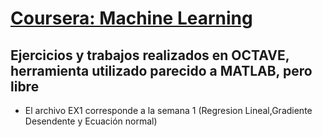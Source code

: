 # [Coursera: Machine Learning](http://joenvihe.github.io/) 

## Ejercicios y trabajos realizados en OCTAVE, herramienta utilizado parecido a MATLAB, pero libre

* El archivo EX1 corresponde a la semana 1 (Regresion Lineal,Gradiente Desendente y Ecuación normal)
